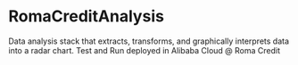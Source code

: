 # RomaCreditAnalysis
Data analysis stack that extracts, transforms, and graphically interprets data into a radar chart. Test and Run deployed in Alibaba Cloud @ Roma Credit
